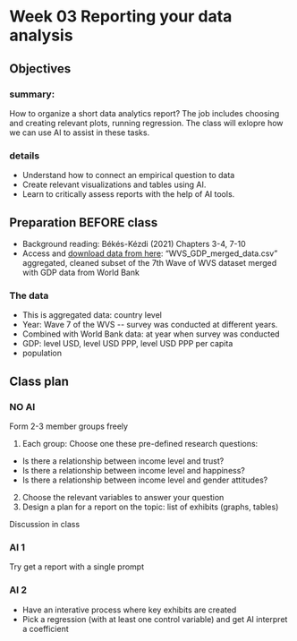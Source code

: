 # Week 03 Reporting your data analysis

## Objectives 

### summary:  
How to organize a short data analytics report? The job includes choosing and creating relevant plots, running regression. 
The class will exlopre how we can use AI to assist in these tasks.

### details
* Understand how to connect an empirical question to data 
* Create relevant visualizations and tables using AI.
* Learn to critically assess reports with the help of AI tools.

## Preparation BEFORE class

* Background reading: Békés-Kézdi (2021) Chapters 3-4, 7-10
* Access and [download data from here](https://osf.io/6um2q): “WVS_GDP_merged_data.csv” aggregated, cleaned subset of the 7th Wave of WVS dataset merged with GDP data from World Bank

### The data

* This is aggregated data: country level
* Year: Wave 7 of the WVS -- survey was conducted at different years. 
* Combined with World Bank data: at year when survey was conducted
 * GDP: level USD, level USD PPP, level  USD PPP per capita
 * population

## Class plan

### NO AI

Form 2-3 member groups freely

1. Each group: Choose one these pre-defined research questions:
  * Is there a relationship between income level and trust? 
  * Is there a relationship between income level and happiness? 
  * Is there a relationship between income level and gender attitudes?
2. Choose the relevant variables to answer your question
3. Design a plan for a report on the topic: list of exhibits (graphs, tables)

Discussion in class

### AI 1

Try get a report with a single prompt

### AI 2

* Have an interative process where key exhibits are created
* Pick a regression (with at least one control variable) and get AI interpret a coefficient


